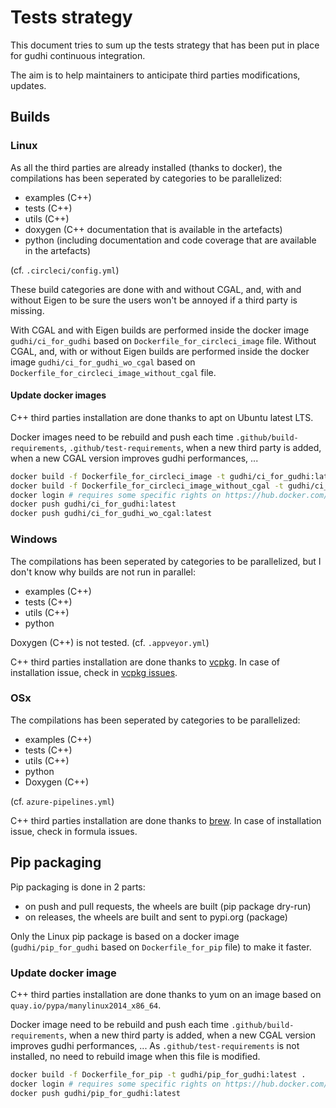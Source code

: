 # Tests strategy

This document tries to sum up the tests strategy that has been put in place for gudhi continuous integration.

The aim is to help maintainers to anticipate third parties modifications, updates.

## Builds

### Linux

As all the third parties are already installed (thanks to docker), the compilations has been seperated by categories to be parallelized:

* examples (C++)
* tests (C++)
* utils (C++)
* doxygen (C++ documentation that is available in the artefacts)
* python (including documentation and code coverage that are available in the artefacts)

(cf. `.circleci/config.yml`)

These build categories are done with and without CGAL, and, with and without Eigen to be sure the users won't be annoyed if a third party is missing.

With CGAL and with Eigen builds are performed inside the docker image `gudhi/ci_for_gudhi` based on `Dockerfile_for_circleci_image` file.
Without CGAL, and, with or without Eigen builds are performed inside the docker image `gudhi/ci_for_gudhi_wo_cgal` based on `Dockerfile_for_circleci_image_without_cgal` file.

#### Update docker images

C++ third parties installation are done thanks to apt on Ubuntu latest LTS.

Docker images need to be rebuild and push each time `.github/build-requirements`, `.github/test-requirements`, when a new third party is added, when a new CGAL version improves gudhi performances, ...

```bash
docker build -f Dockerfile_for_circleci_image -t gudhi/ci_for_gudhi:latest .
docker build -f Dockerfile_for_circleci_image_without_cgal -t gudhi/ci_for_gudhi_wo_cgal:latest .
docker login # requires some specific rights on https://hub.docker.com/u/gudhi/repository/docker/gudhi
docker push gudhi/ci_for_gudhi:latest
docker push gudhi/ci_for_gudhi_wo_cgal:latest
```

### Windows

The compilations has been seperated by categories to be parallelized, but I don't know why builds are not run in parallel:

* examples (C++)
* tests (C++)
* utils (C++)
* python

Doxygen (C++) is not tested.
(cf. `.appveyor.yml`)

C++ third parties installation are done thanks to [vcpkg](https://github.com/microsoft/vcpkg/).
In case of installation issue, check in [vcpkg issues](https://github.com/microsoft/vcpkg/issues).

### OSx

The compilations has been seperated by categories to be parallelized:

* examples (C++)
* tests (C++)
* utils (C++)
* python
* Doxygen (C++)

(cf. `azure-pipelines.yml`)

C++ third parties installation are done thanks to [brew](https://formulae.brew.sh/formula/).
In case of installation issue, check in formula issues.

## Pip packaging

Pip packaging is done in 2 parts:

* on push and pull requests, the wheels are built (pip package dry-run)
* on releases, the wheels are built and sent to pypi.org (package)

Only the Linux pip package is based on a docker image (`gudhi/pip_for_gudhi` based on `Dockerfile_for_pip` file) to make it faster.

### Update docker image

C++ third parties installation are done thanks to yum on an image based on `quay.io/pypa/manylinux2014_x86_64`.

Docker image need to be rebuild and push each time `.github/build-requirements`, when a new third party is added, when a new CGAL version improves gudhi performances, ...
As `.github/test-requirements` is not installed, no need to rebuild image when this file is modified.

```bash
docker build -f Dockerfile_for_pip -t gudhi/pip_for_gudhi:latest .
docker login # requires some specific rights on https://hub.docker.com/u/gudhi/repository/docker/gudhi
docker push gudhi/pip_for_gudhi:latest
```
